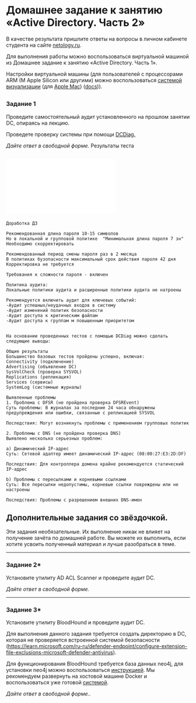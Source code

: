 # Домашнее задание к занятию «Active Directory. Часть 2»

В качестве результата пришлите ответы на вопросы в личном кабинете студента на сайте [netology.ru](https://netology.ru/).

Для выполнения работы можно воспользоваться виртуальной машиной из Домашнее задание к занятию «Active Directory. Часть 1».

Настройки виртуальной машины (для пользователей с процессорами ARM (M Apple Silicon или другими) можно воспользоваться [системой визуализации](https://www.qemu.org/) (для [Apple Mac](https://github.com/utmapp/UTM)) ([docs](https://docs.getutm.app/))).

## 

### Задание 1

Проведите самостоятельный аудит установленного на прошлом занятии DC, опираясь на лекцию. 

Проведете проверку системы при помощи [DCDiag.](https://learn.microsoft.com/ru-ru/windows-server/administration/windows-commands/dcdiag)

*Дайте ответ в свободной форме.*
Результаты теста

![test.txt](test.txt)
------
```
Доработка ДЗ

Рекомендованная длина пароля 10-15 символов
Но в локальной и групповой политике  "Минимальная длина пароля 7 зн"
Необходимо скорректировать

Рекомендованный период смены пароля раз в 2 месяца
В политиках бузопасности максимальный срок действия пароля 42 дня
Корректировка не требуется

Требования к сложности пароля - включен

Политика аудита:
Локальные политики аудита и расширенные политики аудита не натроены

Рекомендуется включить аудит для ключевых событий:
-Аудит успешных/неудачных входов в систему
-Аудит изменений политик безопасности
-Аудит доступа к критическим файлам
-Аудит доступа к группам м повышенным приоритетом


```






```
На основании проведенных тестов с помощью DCDiag можно сделать следующие выводы:

Общие результаты
Большинство базовых тестов пройдены успешно, включая:
Connectivity (подключение)
Advertising (объявление DC)
SysVolCheck (проверка SYSVOL)
Replications (репликация)
Services (сервисы)
SystemLog (системные журналы)

Выявленные проблемы
1. Проблема с DFSR (не пройдена проверка DFSREvent)
Суть проблемы: В журналах за последние 24 часа обнаружены предупреждения или ошибки, связанные с репликацией SYSVOL

Последствия: Могут возникнуть проблемы с применением групповых политик

2. Проблемы с DNS (не пройдена проверка DNS)
Выявлено несколько серьезных проблем:

a) Динамический IP-адрес
Суть: Сетевой адаптер имеет динамический IP-адрес (08:00:27:E3:2D:DF)

Последствия: Для контроллера домена крайне рекомендуется статический IP-адрес

b) Проблемы с пересылками и корневыми ссылками
Суть: Все пересылки недопустимы, корневые ссылки повреждены или не настроены

Последствия: Проблемы с разрешением внешних DNS-имен

```

## Дополнительные задания со звёздочкой.

Эти задания необязательные. Их выполнение никак не влияет на получение зачёта по домашней работе. Вы можете их выполнить, если хотите усвоить полученный материал и лучше разобраться в теме.

------

### Задание 2*

Установите утилиту AD ACL Scanner и проведите аудит DC.

*Дайте ответ в свободной форме.*

------

### Задание 3*

Установите утилиту BloodHound и проведите аудит DC.

Для выполнения данного задания требуется создать директорию в DC, которая не проверяется встроенной системой безопасности (https://learn.microsoft.com/ru-ru/defender-endpoint/configure-extension-file-exclusions-microsoft-defender-antivirus). 

Для функционирования BloodHound требуется база данных neo4j, для установки neo4j можно воспользоваться [инструкцией](https://neo4jrb.readthedocs.io/en/stable/Setup.html). 
Мы рекомендуем развернуть на хостовой машине Docker и воспользоваться уже готовой [системой](https://hub.docker.com/r/bitnami/neo4j). 

*Дайте ответ в свободной форме..*
